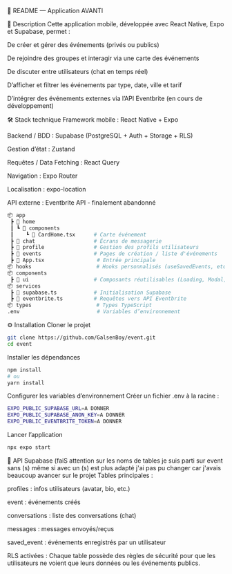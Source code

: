 📄 README — Application AVANTI

📌 Description
Cette application mobile, développée avec React Native, Expo et Supabase, permet :

De créer et gérer des événements (privés ou publics)

De rejoindre des groupes et interagir via une carte des événements

De discuter entre utilisateurs (chat en temps réel)

D’afficher et filtrer les événements par type, date, ville et tarif

D’intégrer des événements externes via l’API Eventbrite (en cours de développement)

🛠️ Stack technique
Framework mobile : React Native + Expo

Backend / BDD : Supabase (PostgreSQL + Auth + Storage + RLS)

Gestion d’état : Zustand

Requêtes / Data Fetching : React Query

Navigation : Expo Router

Localisation : expo-location

API externe : Eventbrite API - finalement abandonné

```bash
📦 app
 ┣ 📂 home
 ┃ ┗ 📂 components
 ┃    ┗ 📜 CardHome.tsx      # Carte événement
 ┣ 📂 chat                   # Écrans de messagerie
 ┣ 📂 profile                # Gestion des profils utilisateurs
 ┣ 📂 events                 # Pages de création / liste d'événements
 ┣ 📜 App.tsx                 # Entrée principale
📦 hooks                     # Hooks personnalisés (useSavedEvents, etc.)
📦 components
 ┣ 📂 ui                     # Composants réutilisables (Loading, Modal, etc.)
📦 services
 ┣ 📜 supabase.ts            # Initialisation Supabase
 ┣ 📜 eventbrite.ts          # Requêtes vers API Eventbrite
📦 types                     # Types TypeScript
.env                         # Variables d’environnement
```
⚙️ Installation
Cloner le projet
```bash
git clone https://github.com/GalsenBoy/event.git
cd event
```
Installer les dépendances
```bash
npm install
# ou
yarn install
```
Configurer les variables d’environnement
Créer un fichier .env à la racine :
```bash
EXPO_PUBLIC_SUPABASE_URL=A DONNER
EXPO_PUBLIC_SUPABASE_ANON_KEY=A DONNER
EXPO_PUBLIC_EVENTBRITE_TOKEN=A DONNER
```
Lancer l’application
```bash
npx expo start
```
📡 API Supabase
(faiS attention sur les noms de tables je suis parti sur event sans (s) même si avec un (s) est plus adapté j'ai pas pu changer car j'avais beaucoup avancer sur le projet
Tables principales :

profiles : infos utilisateurs (avatar, bio, etc.)

event : événements créés

conversations : liste des conversations (chat)

messages : messages envoyés/reçus

saved_event : événements enregistrés par un utilisateur

RLS activées :
Chaque table possède des règles de sécurité pour que les utilisateurs ne voient que leurs données ou les événements publics.

